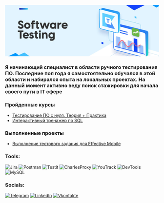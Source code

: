 <a href="https://www.linkedin.com/in/belikqa/" target="_blank">
  <img src="https://github.com/v1addxd/v1addxd/blob/main/Assets/Banner%403x-scaled.webp" alt="The Unlimited" width="1000"/>
</a>

### Я начинающий специалист в области ручного тестирования ПО. Последние пол года я самостоятельно обучался в этой области и набирался опыта на локальных проектах. На данный момент активно веду поиск стажировки для начала своего пути в IT сфере

### Пройденные курсы
- [Тестирование ПО с нуля. Теория + Практика](https://stepik.org/cert/2795048)
- [Интерактивный тренажер по SQL](https://stepik.org/course/63054/info)

### Выполненные проекты
- [Выполнение тестового задания для Effective Mobile](https://drive.google.com/drive/folders/1oj2KOv20MiAL54UHZgQKqUqCwPMifz7c?hl=ru)

### Tools:
![Jira](https://img.shields.io/badge/-Jira-090909?style=for-the-badge&logo=jira&logoColor=47C5FB)
![Postman](https://img.shields.io/badge/-Postman-090909?style=for-the-badge&logo=Postman&logoColor=097CDB)
![Testit](https://img.shields.io/badge/-Testit-090909?style=for-the-badge&logo=Testit&logoColor=F8C52C)
![CharlesProxy](https://img.shields.io/badge/-CharlesProxy-090909?style=for-the-badge&logo=CharlesProxy&logoColor=F88C00)
![YouTrack](https://img.shields.io/badge/-YouTrack-090909?style=for-the-badge&logo=YouTrack&logoColor=E9D54D)
![DevTools](https://img.shields.io/badge/-DevTools-090909?style=for-the-badge&logo=DevTools&logoColor=E5D3FF)
![MySQL](https://img.shields.io/badge/-MySQL-090909?style=for-the-badge&logo=MySQL&logoColor=6296CC)

### Socials:
[![Telegram](https://img.shields.io/badge/-Telegram-090909?style=for-the-badge&logo=telegram&logoColor=27A0D9)](https://t.me/v1adeh)
[![LinkedIn](https://img.shields.io/badge/-LinkedIn-090909?style=for-the-badge&logo=linkedin&logoColor=007BB6)](https://www.linkedin.com/in/belikqa)
[![Vkontakte](https://img.shields.io/badge/-Vkontakte-090909?style=for-the-badge&logo=Vk&logoColor=4F7DB3)](https://vk.com/worthyof)
